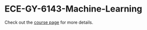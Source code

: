 # ECE-GY-6143-Machine-Learning

Check out the [course page](https://ffund.github.io/intro-ml-tss21/) for more details.
